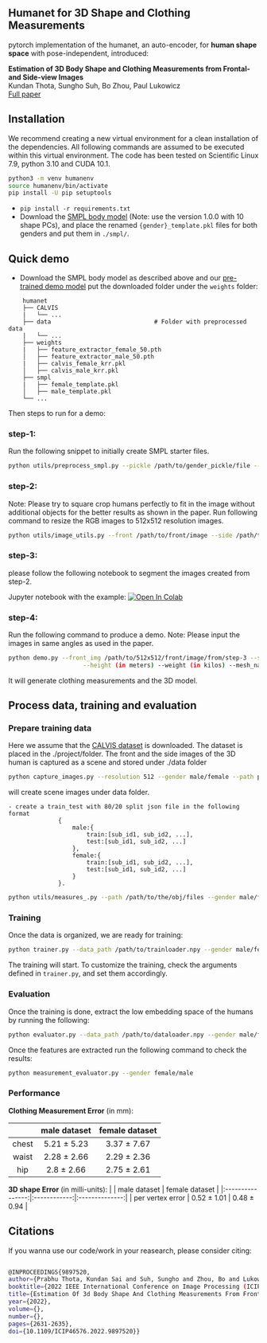 
## Humanet for 3D Shape and Clothing Measurements


pytorch implementation of the humanet, an auto-encoder, for **human shape space** with pose-independent, introduced:

**Estimation of 3D Body Shape and Clothing Measurements from Frontal- and Side-view Images** <br>
Kundan Thota, Sungho Suh, Bo Zhou, Paul Lukowicz<br>
[Full paper](https://arxiv.org/pdf/2205.14347.pdf)

## Installation

We recommend creating a new virtual environment for a clean installation of the dependencies. All following commands are assumed to be executed within this virtual environment. The code has been tested on Scientific Linux 7.9, python 3.10 and CUDA 10.1.

```bash
python3 -m venv humanenv
source humanenv/bin/activate
pip install -U pip setuptools
```

- `pip install -r requirements.txt`
- Download the [SMPL body model](https://smpl.is.tue.mpg.de/) (Note: use the version 1.0.0 with 10 shape PCs), and place the renamed `{gender}_template.pkl` files for both genders and put them in `./smpl/`.
## Quick demo 

- Download the SMPL body model as described above and our [pre-trained demo model](https://drive.google.com/file/d/1BRjwWPn085pAsKRTYa2EyBQQ3SjaiU6U/view?usp=sharing) put the downloaded folder under the `weights` folder:

```
    humanet
    ├── CALVIS
    |   └── ...
    ├── data                             # Folder with preprocessed data
    |   └── ...
    ├── weights
    |   ├── feature_extractor_female_50.pth                
    │   ├── feature_extractor_male_50.pth  
    |   ├── calvis_female_krr.pkl                
    │   ├── calvis_male_krr.pkl  
    ├── smpl
    |   ├── female_template.pkl                  
    │   ├── male_template.pkl               
    └── ...
```

Then steps to run for a demo:

### step-1: 

Run the following snippet to initially create SMPL starter files.

```bash
python utils/preprocess_smpl.py --pickle /path/to/gender_pickle/file --gender male/female
```
### step-2: 

Note: Please try to square crop humans perfectly to fit in the image without additional objects for the better results as shown in the paper. Run following command to resize the RGB images to 512x512 resolution images.

```bash
python utils/image_utils.py --front /path/to/front/image --side /path/to/side/image
```
### step-3:

please follow the following notebook to segment the images created from step-2.

Jupyter notebook with the example: [![Open In Colab](https://colab.research.google.com/assets/colab-badge.svg)](https://colab.research.google.com/drive/1ZHQ3beJP-7Pbq4I5Jsc8Co2dIkK31ALi?usp=sharing)

### step-4:

Run the following command to produce a demo. Note: Please input the images in same angles as used in the paper.

```bash
python demo.py --front_img /path/to/512x512/front/image/from/step-3 --side_img /path/to/512x512/side/image/from/step-3  --gender male/female \
                     --height (in meters) --weight (in kilos) --mesh_name /name/for/the/model.obj  
```

It will generate clothing measurements and the 3D model.

## Process data, training and evaluation
### Prepare training data
Here we assume that the [CALVIS dataset](https://github.com/neoglez/calvis) is downloaded. The dataset is placed in the ./project/folder. The front and the side images of the 3D human is captured as a scene and stored under ./data folder
```bash
python capture_images.py --resolution 512 --gender male/female --path path/to/.obj files/in/CALVIS/folder
```
will create scene images under data folder.

    - create a train_test with 80/20 split json file in the following format
                  {
                      male:{
                          train:[sub_id1, sub_id2, ...],
                          test:[sub_id1, sub_id2, ...]
                      },
                      female:{
                          train:[sub_id1, sub_id2, ...],
                          test:[sub_id1, sub_id2, ...]
                      }
                  }.
    
```bash
python utils/measures_.py --path /path/to/the/obj/files --gender male/female.
```

### Training

Once the data is organized, we are ready for training:

```bash
python trainer.py --data_path /path/to/trainloader.npy --gender male/female --loss bce
```
 
The training will start. To customize the training, check the arguments defined in `trainer.py`, and set them accordingly.


### Evaluation

Once the training is done, extract the low embedding space of the humans by running the following:

```bash
python evaluator.py --data_path /path/to/dataloader.npy --gender male/female --mode features 
```

Once the features are extracted run the following command to check the results:

```bash
python measurement_evaluator.py --gender female/male
```

### Performance

**Clothing Measurement Error** (in mm):

|       | male dataset | female dataset |
|:-----:|:------------:|:--------------:|
| chest |  5.21 ± 5.23 |   3.37 ± 7.67  |
| waist |  2.28 ± 2.66 |   2.29 ± 2.36  |
|  hip  |  2.8 ± 2.66  |   2.75 ± 2.61  |

**3D shape Error** (in milli-units):
|                  | male dataset | female dataset |
|:----------------:|:------------:|:--------------:|
| per vertex error |  0.52 ± 1.01 |   0.48 ± 0.94  | 

## Citations

If you wanna use our code/work in your reasearch, please consider citing:

```bash

@INPROCEEDINGS{9897520,  
author={Prabhu Thota, Kundan Sai and Suh, Sungho and Zhou, Bo and Lukowicz, Paul},  
booktitle={2022 IEEE International Conference on Image Processing (ICIP)},   
title={Estimation Of 3d Body Shape And Clothing Measurements From Frontal-And Side-View Images},   
year={2022},  
volume={},  
number={},  
pages={2631-2635},  
doi={10.1109/ICIP46576.2022.9897520}}

```
